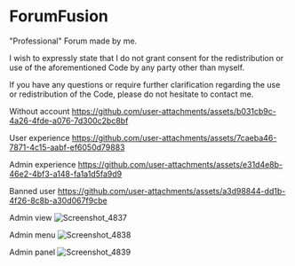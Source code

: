 # ForumFusion
"Professional" Forum made by me.

I wish to expressly state that I do not grant consent for the redistribution or use of the aforementioned Code by any party other than myself. 

If you have any questions or require further clarification regarding the use or redistribution of the Code, please do not hesitate to contact me.



Without account
https://github.com/user-attachments/assets/b031cb9c-4a26-4fde-a076-7d300c2bc8bf

User experience
https://github.com/user-attachments/assets/7caeba46-7871-4c15-aabf-ef6050d79883

Admin experience
https://github.com/user-attachments/assets/e31d4e8b-46e2-4bf3-a148-fa1a1d5fa9d9

Banned user
https://github.com/user-attachments/assets/a3d98844-dd1b-4f26-8c8b-a30d067f9cbe

Admin view
![Screenshot_4837](https://github.com/user-attachments/assets/779eb190-d56f-4796-a9c0-bdd1b4699fdb)

Admin menu
![Screenshot_4838](https://github.com/user-attachments/assets/eddd27de-088e-4997-9da1-bde194805c43)

Admin panel
![Screenshot_4839](https://github.com/user-attachments/assets/8022dd37-c972-4eb7-a702-0e6b4d34c427)


